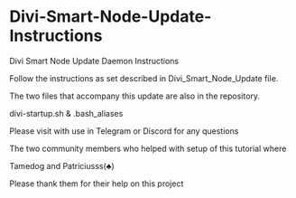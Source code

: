 # Divi-Smart-Node-Update-Instructions
Divi Smart Node Update Daemon Instructions


Follow the instructions as set described in Divi_Smart_Node_Update file.

The two files that accompany this update are also in the repository.

divi-startup.sh & .bash_aliases


Please visit with use in Telegram or Discord for any questions

The two community members who helped with setup of this tutorial where

Tamedog and Patriciusss(♣️)


Please thank them for their help on this project
